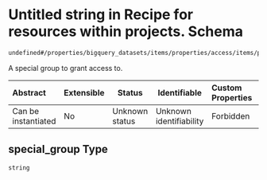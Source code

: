 # Untitled string in Recipe for resources within projects. Schema

```txt
undefined#/properties/bigquery_datasets/items/properties/access/items/properties/special_group
```

A special group to grant access to.


| Abstract            | Extensible | Status         | Identifiable            | Custom Properties | Additional Properties | Access Restrictions | Defined In                                                                                                          |
| :------------------ | ---------- | -------------- | ----------------------- | :---------------- | --------------------- | ------------------- | ------------------------------------------------------------------------------------------------------------------- |
| Can be instantiated | No         | Unknown status | Unknown identifiability | Forbidden         | Allowed               | none                | [resources.schema.json\*](../../../../../../../../../../tmp/182028425/resources.schema.json "open original schema") |

## special_group Type

`string`
